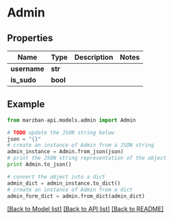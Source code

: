# Admin


## Properties

Name | Type | Description | Notes
------------ | ------------- | ------------- | -------------
**username** | **str** |  | 
**is_sudo** | **bool** |  | 

## Example

```python
from marzban-api.models.admin import Admin

# TODO update the JSON string below
json = "{}"
# create an instance of Admin from a JSON string
admin_instance = Admin.from_json(json)
# print the JSON string representation of the object
print Admin.to_json()

# convert the object into a dict
admin_dict = admin_instance.to_dict()
# create an instance of Admin from a dict
admin_form_dict = admin.from_dict(admin_dict)
```
[[Back to Model list]](../README.md#documentation-for-models) [[Back to API list]](../README.md#documentation-for-api-endpoints) [[Back to README]](../README.md)


